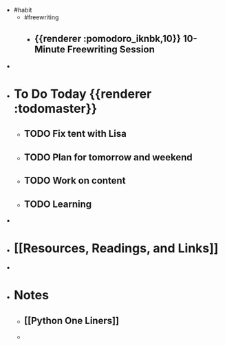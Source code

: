 - #habit
	- #freewriting
		- ## {{renderer :pomodoro_iknbk,10}} 10-Minute Freewriting Session
-
- # To Do Today {{renderer :todomaster}}
	- ## TODO Fix tent with Lisa
	- ## TODO Plan for tomorrow and weekend
	- ## TODO Work on content
	- ## TODO Learning
-
- # [[Resources, Readings, and Links]]
-
- # Notes
	- ## [[Python One Liners]]
	-